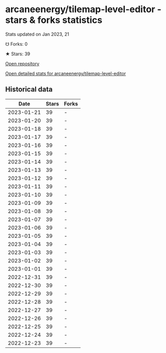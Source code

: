 # arcaneenergy/tilemap-level-editor - stars & forks statistics

Stats updated on Jan 2023, 21

☋ Forks: 0

★ Stars: 39

[Open repository](https://github.com/arcaneenergy/tilemap-level-editor)

[Open detailed stats for arcaneenergy/tilemap-level-editor](https://reviewgithub.com/rep/arcaneenergy/tilemap-level-editor)

## Historical data
| Date | Stars | Forks |
|------|-------|-------|
| 2023-01-21 | 39 | - | 
| 2023-01-20 | 39 | - | 
| 2023-01-18 | 39 | - | 
| 2023-01-17 | 39 | - | 
| 2023-01-16 | 39 | - | 
| 2023-01-15 | 39 | - | 
| 2023-01-14 | 39 | - | 
| 2023-01-13 | 39 | - | 
| 2023-01-12 | 39 | - | 
| 2023-01-11 | 39 | - | 
| 2023-01-10 | 39 | - | 
| 2023-01-09 | 39 | - | 
| 2023-01-08 | 39 | - | 
| 2023-01-07 | 39 | - | 
| 2023-01-06 | 39 | - | 
| 2023-01-05 | 39 | - | 
| 2023-01-04 | 39 | - | 
| 2023-01-03 | 39 | - | 
| 2023-01-02 | 39 | - | 
| 2023-01-01 | 39 | - | 
| 2022-12-31 | 39 | - | 
| 2022-12-30 | 39 | - | 
| 2022-12-29 | 39 | - | 
| 2022-12-28 | 39 | - | 
| 2022-12-27 | 39 | - | 
| 2022-12-26 | 39 | - | 
| 2022-12-25 | 39 | - | 
| 2022-12-24 | 39 | - | 
| 2022-12-23 | 39 | - | 

